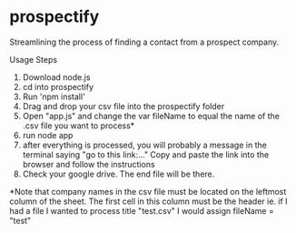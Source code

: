 # prospectify
Streamlining the process of finding a contact from a prospect company.

Usage Steps

1. Download node.js
2. cd into prospectify
3. Run 'npm install'
4. Drag and drop your csv file into the prospectify folder
5. Open "app.js" and change the var fileName to equal the name of the .csv file you want to process*
6. run node app
7. after everything is processed, you will probably a message in the terminal saying "go to this link:..." Copy and paste the link into the browser and follow the instructions
8. Check your google drive. The end file will be there.

*Note that company names in the csv file must be located on the leftmost column of the sheet. The first cell in this column must be the header
ie. if I had a file I wanted to process title "test.csv" I would assign fileName = "test"
